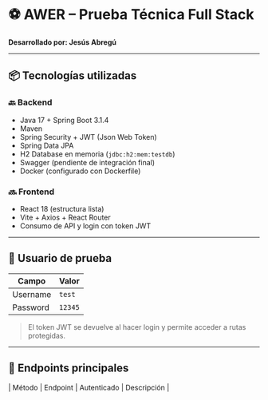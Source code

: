 # ⚽ AWER – Prueba Técnica Full Stack  
**Desarrollado por: Jesús Abregú**

---

## 📦 Tecnologías utilizadas

### 🔙 Backend
- Java 17 + Spring Boot 3.1.4
- Maven
- Spring Security + JWT (Json Web Token)
- Spring Data JPA
- H2 Database en memoria (`jdbc:h2:mem:testdb`)
- Swagger (pendiente de integración final)
- Docker (configurado con Dockerfile)

### 🔜 Frontend
- React 18 (estructura lista)
- Vite + Axios + React Router
- Consumo de API y login con token JWT

---

## 🔐 Usuario de prueba

| Campo     | Valor     |
|-----------|-----------|
| Username  | `test`    |
| Password  | `12345`   |

> El token JWT se devuelve al hacer login y permite acceder a rutas protegidas.

---

## 📂 Endpoints principales

| Método | Endpoint                       | Autenticado | Descripción                         |


